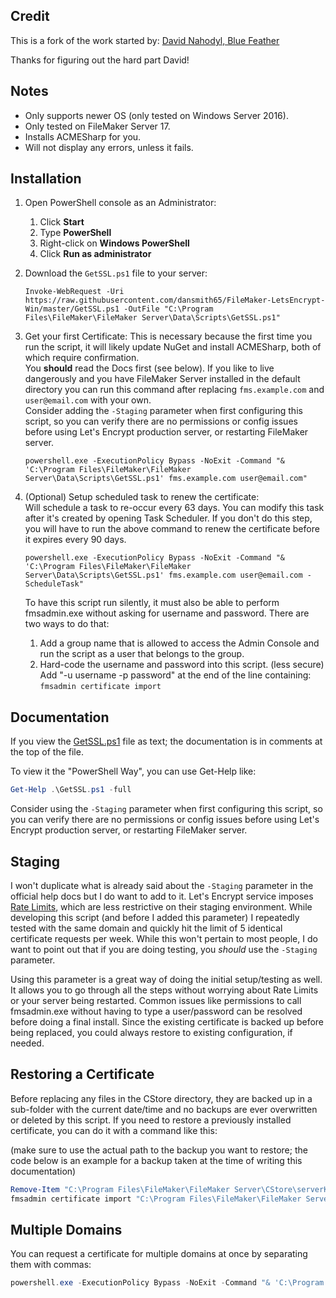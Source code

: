 ## Credit

This is a fork of the work started by: [David Nahodyl, Blue Feather](http://bluefeathergroup.com/blog/how-to-use-lets-encrypt-ssl-certificates-with-filemaker-server/)  

Thanks for figuring out the hard part David!


## Notes

* Only supports newer OS (only tested on Windows Server 2016).
* Only tested on FileMaker Server 17.
* Installs ACMESharp for you.
* Will not display any errors, unless it fails.


## Installation

1. Open PowerShell console as an Administrator:
    1. Click **Start**
    2. Type **PowerShell**
    3. Right-click on **Windows PowerShell**
    4. Click **Run as administrator**

2. Download the `GetSSL.ps1` file to your server:

   `Invoke-WebRequest -Uri https://raw.githubusercontent.com/dansmith65/FileMaker-LetsEncrypt-Win/master/GetSSL.ps1 -OutFile "C:\Program Files\FileMaker\FileMaker Server\Data\Scripts\GetSSL.ps1"`

3. Get your first Certificate:
   This is necessary because the first time you run the script, it will likely update NuGet and install ACMESharp, both of which require confirmation.  
   You **should** read the Docs first (see below). If you like to live dangerously and you have FileMaker Server installed in the default directory you can run this command after replacing `fms.example.com` and `user@email.com` with your own.  
   Consider adding the `-Staging` parameter when first configuring this script, so you can verify there are no permissions or config issues before using Let's Encrypt production server, or restarting FileMaker server.

   `powershell.exe -ExecutionPolicy Bypass -NoExit -Command "& 'C:\Program Files\FileMaker\FileMaker Server\Data\Scripts\GetSSL.ps1' fms.example.com user@email.com"`

4. (Optional) Setup scheduled task to renew the certificate:  
   Will schedule a task to re-occur every 63 days. You can modify this task after it's created by opening Task Scheduler. If you don't do this step, you will have to run the above command to renew the certificate before it expires every 90 days.

   `powershell.exe -ExecutionPolicy Bypass -NoExit -Command "& 'C:\Program Files\FileMaker\FileMaker Server\Data\Scripts\GetSSL.ps1' fms.example.com user@email.com -ScheduleTask"`

   To have this script run silently, it must also be able to perform fmsadmin.exe without asking for username and password. There are two ways to do that:

   1. Add a group name that is allowed to access the Admin Console and run the script as a user that belongs to the group.
   2. Hard-code the username and password into this script. (less secure)  
      Add "-u username -p password" at the end of the line containing: `fmsadmin certificate import`



## Documentation

If you view the [GetSSL.ps1](GetSSL.ps1) file as text; the documentation is in comments at the top of the file.

To view it the "PowerShell Way", you can use Get-Help like:

```powershell
Get-Help .\GetSSL.ps1 -full
```

Consider using the `-Staging` parameter when first configuring this script, so you can verify there are no permissions or config issues before using Let's Encrypt production server, or restarting FileMaker server.



## Staging

I won't duplicate what is already said about the `-Staging` parameter in the official help docs but I do want to add to it. Let's Encrypt service imposes [Rate Limits](https://letsencrypt.org/docs/rate-limits/), which are less restrictive on their staging environment. While developing this script (and before I added this parameter) I repeatedly tested with the same domain and quickly hit the limit of 5 identical certificate requests per week. While this won't pertain to most people, I do want to point out that if you are doing testing, you _should_ use the `-Staging` parameter.

Using this parameter is a great way of doing the initial setup/testing as well. It allows you to go through all the steps without worrying about Rate Limits or your server being restarted. Common issues like permissions to call fmsadmin.exe without having to type a user/password can be resolved before doing a final install. Since the existing certificate is backed up before being replaced, you could always restore to existing configuration, if needed.



## Restoring a Certificate

Before replacing any files in the CStore directory, they are backed up in a sub-folder with the current date/time and no backups are ever overwritten or deleted by this script. If you need to restore a previously installed certificate, you can do it with a command like this:

(make sure to use the actual path to the backup you want to restore; the code below is an example for a backup taken at the time of writing this documentation)

```powershell
Remove-Item "C:\Program Files\FileMaker\FileMaker Server\CStore\serverKey.pem"
fmsadmin certificate import "C:\Program Files\FileMaker\FileMaker Server\CStore\Backup\2018-10-09_181822\serverCustom.pem" --keyfile "C:\Program Files\FileMaker\FileMaker Server\CStore\Backup\2018-10-09_181822\serverKey.pem" -y
```



## Multiple Domains

You can request a certificate for multiple domains at once by separating them with commas:

```powershell
powershell.exe -ExecutionPolicy Bypass -NoExit -Command "& 'C:\Program Files\FileMaker\FileMaker Server\Data\Scripts\GetSSL.ps1' example.com, www.example.com, fms.example.com user@email.com"
```
